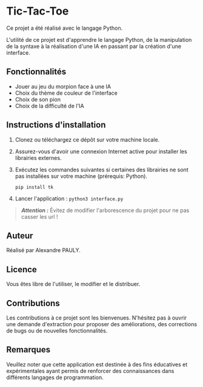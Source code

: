 # Tic-Tac-Toe

Ce projet a été réalisé avec le langage Python.

L'utilité de ce projet est d'apprendre le langage Python, de la manipulation de la syntaxe à la réalisation d'une IA en passant par la création d'une interface.

## Fonctionnalités

- Jouer au jeu du morpion face à une IA
- Choix du thème de couleur de l'interface
- Choix de son pion
- Choix de la difficulté de l'IA

## Instructions d'installation

1. Clonez ou téléchargez ce dépôt sur votre machine locale.

2. Assurez-vous d'avoir une connexion Internet active pour installer les librairies externes.

3. Exécutez les commandes suivantes si certaines des librairies ne sont pas installées sur votre machine (prérequis: Python).

    ```pip install tk```

4. Lancer l'application : ```python3 interface.py```


>**_Attention :_** Évitez de modifier l'arborescence du projet pour ne pas casser les url !

## Auteur

Réalisé par Alexandre PAULY.

## Licence

Vous êtes libre de l'utiliser, le modifier et le distribuer.

## Contributions

Les contributions à ce projet sont les bienvenues. N'hésitez pas à ouvrir une demande d'extraction pour proposer des améliorations, des corrections de bugs ou de nouvelles fonctionnalités.

## Remarques

Veuillez noter que cette application est destinée à des fins éducatives et expérimentales ayant permis de renforcer des connaissances dans différents langages de programmation.
